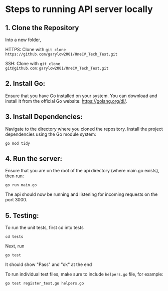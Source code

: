 # Steps to running API server locally

## 1. Clone the Repository

Into a new folder,

HTTPS: Clone with `git clone https://github.com/garylow2001/OneCV_Tech_Test.git`

SSH: Clone with `git clone git@github.com:garylow2001/OneCV_Tech_Test.git`

## 2. Install Go:
Ensure that you have Go installed on your system. You can download and install it from the official Go website: https://golang.org/dl/.

## 3. Install Dependencies:
Navigate to the directory where you cloned the repository.
Install the project dependencies using the Go module system:

`go mod tidy`

## 4. Run the server:
Ensure that you are on the root of the api directory (where main.go exists), then run:

`go run main.go`

The api should now be running and listening for incoming requests on the port 3000.

## 5. Testing:
To run the unit tests, first cd into tests

`cd tests`

Next, run

`go test`

It should show "Pass" and "ok" at the end

To run individual test files, make sure to include `helpers.go` file, for example:

`go test register_test.go helpers.go`